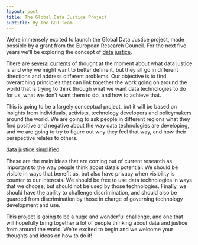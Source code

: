 ```yaml
---
layout: post
title: The Global Data Justice Project
subtitle: By The GDJ Team
---
```


We're immensely excited to launch the Global Data Justice project, made possible by a grant from the European Research Council. For the next five years we'll be exploring the concept of [data justice](http://journals.sagepub.com/doi/10.1177/2053951717736335).

There are [several](https://ict4dblog.wordpress.com/2016/10/13/data-justice-for-development/) [currents](https://datajusticelab.org/) of thought at the moment about what data justice is and why we might want to better define it, but they all go in different directions and address different problems. Our objective is to find overarching principles that can link together the work going on around the world that is trying to think through what we want data technologies to do for us, what we don’t want them to do, and how to achieve that.

This is going to be a largely conceptual project, but it will be based on insights from individuals, activists, technology developers and policymakers around the world. We are going to ask people in different regions what they find positive and negative about the way data technologies are developing, and we are going to try to figure out why they feel that way, and how their perspective relates to others.

[data justice simplified](https://github.com/GlobalDataJustice/globaldatajustice.github.io/blob/master/img/data-justice-simplified.png)

These are the main ideas that are coming out of current research as important to the way people think about data’s potential. We should be visible in ways that benefit us, but also have privacy when visibility is counter to our interests. We should be free to use data technologies in ways that we choose, but should not be used by those technologies. Finally, we should have the ability to challenge discrimination, and should also be guarded from discrimination by those in charge of governing technology development and use.

This project is going to be a huge and wonderful challenge, and one that will hopefully bring together a lot of people thinking about data and justice from around the world. We're excited to begin and we welcome your thoughts and ideas on how to do it!
